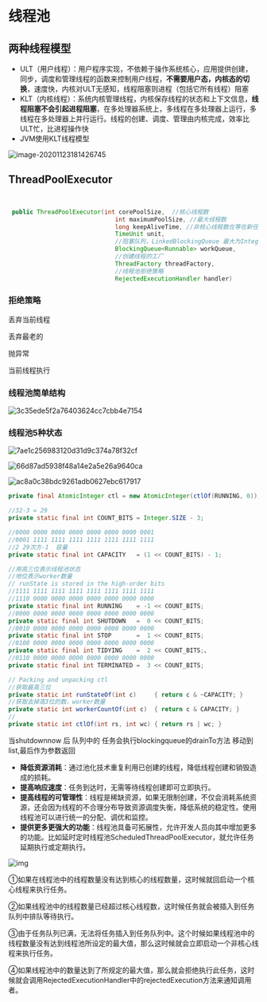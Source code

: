 # 线程池

## 两种线程模型

- ULT（用户线程）：用户程序实现，不依赖于操作系统核心，应用提供创建，同步，调度和管理线程的函数来控制用户线程，**不需要用户态，内核态的切换**，速度快，内核对ULT无感知，线程阻塞则进程（包括它所有线程）阻塞
- KLT（内核线程）：系统内核管理线程，内核保存线程的状态和上下文信息，**线程阻塞不会引起进程阻塞**，在多处理器系统上，多线程在多处理器上运行，多线程在多处理器上并行运行。线程的创建、调度、管理由内核完成，效率比ULT忙，比进程操作快
- JVM使用KLT线程模型

![image-20201123181426745](https://raw.githubusercontent.com/privking/king-note-images/master/img/note/image-20201123181426745-1606126473-db4b93.png)

## ThreadPoolExecutor

```java


 public ThreadPoolExecutor(int corePoolSize,  //核心线程数
                              int maximumPoolSize, //最大线程数
                              long keepAliveTime, //非核心线程数在等在新任务多长时间后关闭
                              TimeUnit unit,
                              //阻塞队列，LinkedBlockingQueue 最大为Integer.maxSize,ArrayBlockingQueue(10)可以指定队列长度
                              BlockingQueue<Runnable> workQueue, 
                              //创建线程的工厂
                              ThreadFactory threadFactory,
                              //线程池拒绝策略
                              RejectedExecutionHandler handler)
```

### 拒绝策略

丢弃当前线程

丢弃最老的

抛异常

当前线程执行

### 线程池简单结构

![3c35ede5f2a76403624cc7cbb4e7154](https://raw.githubusercontent.com/privking/king-note-images/master/img/note/3c35ede5f2a76403624cc7cbb4e7154-1606143695-4e2986.png)

### 线程池5种状态

![7ae1c256983120d31d9c374a78f32cf](https://raw.githubusercontent.com/privking/king-note-images/master/img/note/7ae1c256983120d31d9c374a78f32cf-1606143590-5143a3.png)

![66d87ad5938f48a14e2a5e26a9640ca](https://raw.githubusercontent.com/privking/king-note-images/master/img/note/66d87ad5938f48a14e2a5e26a9640ca-1606143619-bea424.png)



![ac8a0c38bdc9261adb0627ebc617917](https://raw.githubusercontent.com/privking/king-note-images/master/img/note/ac8a0c38bdc9261adb0627ebc617917-1606143648-e146c7.png)



```java
private final AtomicInteger ctl = new AtomicInteger(ctlOf(RUNNING, 0));

//32-3 = 29
private static final int COUNT_BITS = Integer.SIZE - 3;

//0000 0000 0000 0000 0000 0000 0000 0001
//0001 1111 1111 1111 1111 1111 1111 1111
//2 29次方-1  容量
private static final int CAPACITY   = (1 << COUNT_BITS) - 1;

//用高三位表示线程池状态
//地位表示worker数量
// runState is stored in the high-order bits
//1111 1111 1111 1111 1111 1111 1111 1111
//1110 0000 0000 0000 0000 0000 0000 0000
private static final int RUNNING    = -1 << COUNT_BITS;
//0000 0000 0000 0000 0000 0000 0000 0000
private static final int SHUTDOWN   =  0 << COUNT_BITS;
//0010 0000 0000 0000 0000 0000 0000 0000
private static final int STOP       =  1 << COUNT_BITS;
//0100 0000 0000 0000 0000 0000 0000 0000
private static final int TIDYING    =  2 << COUNT_BITS;、
//0110 0000 0000 0000 0000 0000 0000 0000
private static final int TERMINATED =  3 << COUNT_BITS;

// Packing and unpacking ctl
//获取最高三位
private static int runStateOf(int c)     { return c & ~CAPACITY; }
//获取去掉高3位的数，worker数量
private static int workerCountOf(int c)  { return c & CAPACITY; }
//
private static int ctlOf(int rs, int wc) { return rs | wc; }
```



 当shutdownnow 后 队列中的 任务会执行blockingqueue的drainTo方法  移动到list,最后作为参数返回



- **降低资源消耗**：通过池化技术重复利用已创建的线程，降低线程创建和销毁造成的损耗。
- **提高响应速度**：任务到达时，无需等待线程创建即可立即执行。
- **提高线程的可管理性**：线程是稀缺资源，如果无限制创建，不仅会消耗系统资源，还会因为线程的不合理分布导致资源调度失衡，降低系统的稳定性。使用线程池可以进行统一的分配、调优和监控。
- **提供更多更强大的功能**：线程池具备可拓展性，允许开发人员向其中增加更多的功能。比如延时定时线程池ScheduledThreadPoolExecutor，就允许任务延期执行或定期执行。

![img](https://raw.githubusercontent.com/privking/king-note-images/master/img/note/725a3db5114d95675f2098c12dc331c3316963-1615352037-ba5af9.png)





①如果在线程池中的线程数量没有达到核心的线程数量，这时候就回启动一个核心线程来执行任务。

②如果线程池中的线程数量已经超过核心线程数，这时候任务就会被插入到任务队列中排队等待执行。

③由于任务队列已满，无法将任务插入到任务队列中。这个时候如果线程池中的线程数量没有达到线程池所设定的最大值，那么这时候就会立即启动一个非核心线程来执行任务。

④如果线程池中的数量达到了所规定的最大值，那么就会拒绝执行此任务，这时候就会调用RejectedExecutionHandler中的rejectedExecution方法来通知调用者。


